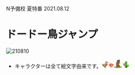 N予備校 夏特番 2021.08.12
# ドードー鳥ジャンプ
![210810](https://user-images.githubusercontent.com/67646107/128824054-290f1f10-36e8-4ae4-bc63-363ac00eda45.png)
- キャラクターは全て絵文字由来です。<img src=image/tori.png alt="ドードーどり" width= 4%/><img src=image/kinoko.png alt="きのこ" width= 3%/><img src=image/moai.png alt="モアイ" width= 5%/><img src=image/saboten.png alt="サボテン" width= 4%/>

